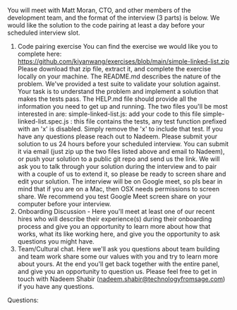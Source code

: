 You will meet with Matt Moran, CTO, and other members of the development team, and the format of the interview (3 parts) is below. We would like the solution to the code pairing at least a day before your scheduled interview slot.
1. Code pairing exercise
You can find the exercise we would like you to complete here:
https://github.com/kiyanwang/exercises/blob/main/simple-linked-list.zip
Please download that zip file, extract it, and complete the exercise locally on your machine. The README.md describes the nature of the problem. We've provided a test suite to validate your solution against. Your task is to understand the problem and implement a solution that makes the tests pass.
The HELP.md file should provide all the information you need to get up and running.
The two files you'll be most interested in are:
simple-linked-list.js: add your code to this file
simple-linked-list.spec.js : this file contains the tests, any test function prefixed with an 'x' is disabled. Simply remove the 'x' to include that test.
If you have any questions please reach out to Nadeem.
Please submit your solution to us 24 hours before your scheduled interview. You can submit it via email (just zip up the two files listed above and email to Nadeem), or push your solution to a public git repo and send us the link. We will ask you to talk through your solution during the interview and to pair with a couple of us to extend it, so please be ready to screen share and edit your solution.
The interview will be on Google meet, so pls bear in mind that if you are on a Mac, then OSX needs permissions to screen share. We recommend you test Google Meet screen share on your computer before your interview.
2. Onboarding Discussion - Here you'll meet at least one of our recent hires who will describe their experience(s) during their onboarding process and give you an opportunity to learn more about how that works, what its like working here, and give you the opportunity to ask questions you might have.
3. Team/Cultural chat. Here we'll ask you questions about team building and team work share some our values with you and try to learn more about yours.
At the end you'll get back together with the entire panel, and give you an opportunity to question us.
Please feel free to get in touch with Nadeem Shabir (nadeem.shabir@technologyfromsage.com) if you have any questions.


Questions: 